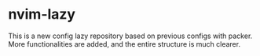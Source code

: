 # nvim-lazy

This is a new config lazy repository based on previous configs with packer. More functionalities are added, and the entire structure is much clearer.

